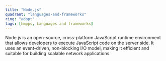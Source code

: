```yaml
---
title: "Node.js"
quadrant: "languages-and-frameworks"
ring: "adopt"
tags: [hmpps, Languages and frameworks]
---
```


Node.js is an open-source, cross-platform JavaScript runtime environment that allows developers to execute JavaScript code on the server side. It uses an event-driven, non-blocking I/O model, making it efficient and suitable for building scalable network applications.
